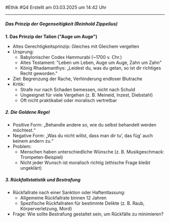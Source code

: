 #Ethik #Q4 Erstellt am 03.03.2025 um 14:42 Uhr

---

##### **Das Prinzip der Gegenseitigkeit** (Reinhold Zippelius)

**1. Das Prinzip der Talion ("Auge um Auge")**

- Altes Gerechtigkeitsprinzip: Gleiches mit Gleichem vergelten
- Ursprung:
    - Babylonischer Codex Hammurabi (~1700 v. Chr.)
    - Altes Testament: "Leben um Leben, Auge um Auge, Zahn um Zahn"
    - König Rhadamanthys: „Leidest du, was du getan, so ist dir richtiges Recht geworden."
- Ziel: Begrenzung der Rache, Verhinderung endloser Blutrache
- Kritik:
    - Strafe nur nach Schaden bemessen, nicht nach Schuld
    - Ungeeignet für viele Vergehen (z. B. Meineid, Inzest, Diebstahl)
    - Oft nicht praktikabel oder moralisch vertretbar

##### **2. Die Goldene Regel**

- Positive Form: „Behandle andere so, wie du selbst behandelt werden möchtest.“
- Negative Form: „Was du nicht willst, dass man dir tu’, das füg’ auch keinem andern zu.“
- Problem:
    - Menschen haben unterschiedliche Wünsche (z. B. Musikgeschmack: Trompeten-Beispiel)
    - Nicht jeder Wunsch ist moralisch richtig (ethische Frage bleibt ungeklärt)

##### **3. Rückfallstatistik und Bestrafung**

- Rückfallrate nach einer Sanktion oder Haftentlassung:
    - Allgemeine Rückfallrate binnen 12 Jahren
    - Spezifische Rückfallraten für bestimmte Delikte (z. B. Raub, Körperverletzung, Mord)
- Frage: Wie sollte Bestrafung gestaltet sein, um Rückfälle zu minimieren?